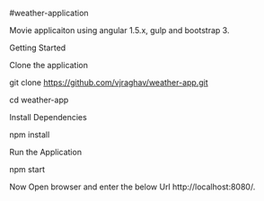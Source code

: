 #weather-application

Movie applicaiton using angular 1.5.x, gulp and bootstrap 3.

Getting Started

Clone the application

git clone https://github.com/vjraghav/weather-app.git 

cd weather-app

Install Dependencies

npm install

Run the Application

npm start

Now Open browser and enter the below Url http://localhost:8080/.
